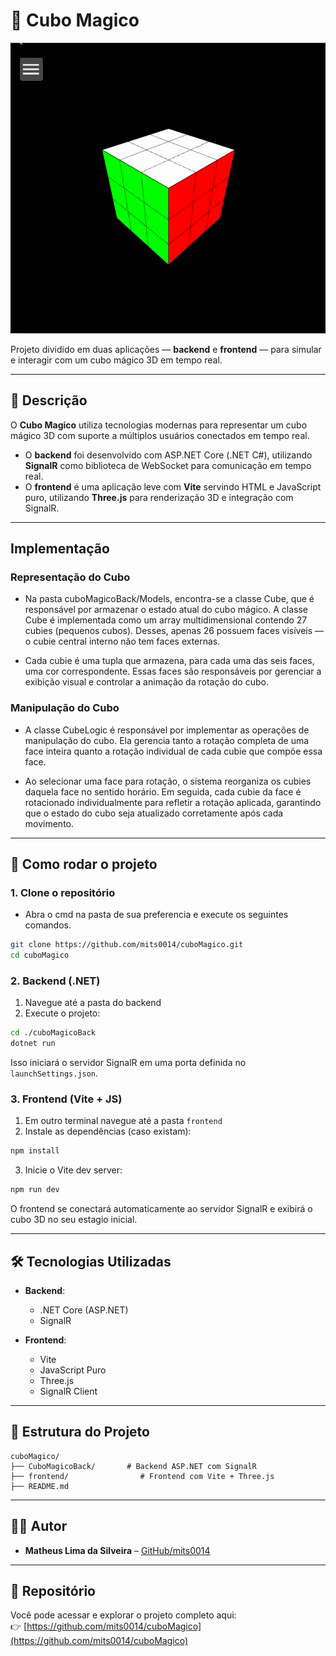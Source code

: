 # 🧊 Cubo Magico
![Exemplo de GIF](https://github.com/mits0014/videosEImagens/blob/main/cuboMagico.gif)

Projeto dividido em duas aplicações — **backend** e **frontend** — para simular e interagir com um cubo mágico 3D em tempo real.

---

## 📝 Descrição

O **Cubo Magico** utiliza tecnologias modernas para representar um cubo mágico 3D com suporte a múltiplos usuários conectados em tempo real.

- O **backend** foi desenvolvido com ASP.NET Core (.NET C#), utilizando **SignalR** como biblioteca de WebSocket para comunicação em tempo real.
- O **frontend** é uma aplicação leve com **Vite** servindo HTML e JavaScript puro, utilizando **Three.js** para renderização 3D e integração com SignalR.

---
## Implementação
### Representação do Cubo
- Na pasta cuboMagicoBack/Models, encontra-se a classe Cube, que é responsável por armazenar o estado atual do cubo mágico. A classe Cube é implementada como um array multidimensional contendo 27 cubies (pequenos cubos). Desses, apenas 26 possuem faces visíveis — o cubie central interno não tem faces externas.

- Cada cubie é uma tupla que armazena, para cada uma das seis faces, uma cor correspondente. Essas faces são responsáveis por gerenciar a exibição visual e controlar a animação da rotação do cubo.

### Manipulação do Cubo
- A classe CubeLogic é responsável por implementar as operações de manipulação do cubo. Ela gerencia tanto a rotação completa de uma face inteira quanto a rotação individual de cada cubie que compõe essa face.

- Ao selecionar uma face para rotação, o sistema reorganiza os cubies daquela face no sentido horário. Em seguida, cada cubie da face é rotacionado individualmente para refletir a rotação aplicada, garantindo que o estado do cubo seja atualizado corretamente após cada movimento.

---
## 🚀 Como rodar o projeto

### 1. Clone o repositório
- Abra o cmd na pasta de sua preferencia e execute os seguintes comandos.

```bash
git clone https://github.com/mits0014/cuboMagico.git
cd cuboMagico
```

### 2. Backend (.NET)
1. Navegue até a pasta do backend
2. Execute o projeto:
```bash
cd ./cuboMagicoBack
dotnet run
```

Isso iniciará o servidor SignalR em uma porta definida no `launchSettings.json`.

### 3. Frontend (Vite + JS)
1. Em outro terminal navegue até a pasta `frontend`
2. Instale as dependências (caso existam):
```bash
npm install
```
3. Inicie o Vite dev server:
```bash
npm run dev
```

O frontend se conectará automaticamente ao servidor SignalR e exibirá o cubo 3D no seu estagio inicial.

---

## 🛠️ Tecnologias Utilizadas

- **Backend**:
  - .NET Core (ASP.NET)
  - SignalR

- **Frontend**:
  - Vite
  - JavaScript Puro
  - Three.js
  - SignalR Client

---

## 📁 Estrutura do Projeto

```
cuboMagico/
├── CuboMagicoBack/       # Backend ASP.NET com SignalR
├── frontend/                # Frontend com Vite + Three.js
├── README.md
```
---

## 👨‍💻 Autor

- **Matheus Lima da Silveira** – [GitHub/mits0014](https://github.com/mits0014)

---

## 🔗 Repositório

Você pode acessar e explorar o projeto completo aqui:  
👉 [https://github.com/mits0014/cuboMagico](https://github.com/mits0014/cuboMagico)
